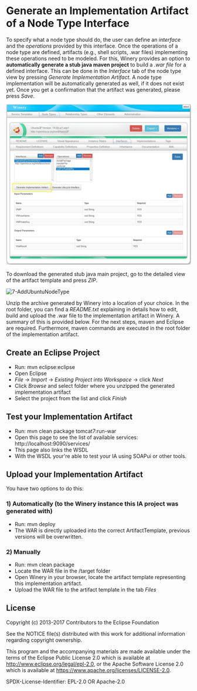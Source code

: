 # Generate an Implementation Artifact of a Node Type Interface

To specify what a node type should do, the user can define an *interface* and the *operations* provided by this interface. 
Once the operations of a node type are defined, artifacts (e.g., shell scripts, .war files) implementing these operations need to be modeled. 
For this, Winery provides an option to **automatically generate a stub java maven project** to build a *.war file* for a defined interface. 
This can be done in the *Interface* tab of the node type view by pressing *Generate Implementation Artifact*. 
A node type implementation will be automatically generated as well, if it does not exist yet.
Once you get a confirmation that the artifact was generated, please press *Save*.

 ![3-AddUbuntuNodeType](graphics/modeling/3-AddUbuntuNodeType.jpg)
 
To download the generated stub java main project, go to the detailed view of the artifact template and press *ZIP*. 
 
 ![7-AddUbuntuNodeType](graphics/modeling/7-AddUbuntuNodeType.jpg)
 
Unzip the archive generated by Winery into a location of your choice. In the root folder, you can find a *README.txt* explaining in details how to edit, build and upload the .war file to the implementation artifact in Winery. 
A summary of this is provided below.
For the next steps, maven and Eclipse are required. Furthermore, maven commands are executed in the root folder of the implementation artifact.
 
## Create an Eclipse Project
 - Run: mvn eclipse:eclipse
 - Open Eclipse
 - *File* -> *Import* -> *Existing Project into Workspace* -> click *Next*
 - Click *Browse* and select folder where you unzipped the generated implementation artifact
 - Select the project from the list and click *Finish*
 
## Test your Implementation Artifact
 - Run: mvn clean package tomcat7:run-war
 - Open this page to see the list of available services: http://localhost:9090/services/
 - This page also links the WSDL
 - With the WSDL your're able to test your IA using SOAPui or other tools.
 
## Upload your Implementation Artifact
 You have two options to do this:
 
### 1) Automatically (to the Winery instance this IA project was generated with)
 - Run: mvn deploy
 - The WAR is directly uploaded into the correct ArtifactTemplate, previous versions will be overwritten.
 
### 2) Manually
 - Run: mvn clean package
 - Locate the WAR file in the /target folder
 - Open Winery in your browser, locate the artifact template representing this implementation artifact.
 - Upload the WAR file to the artifact template in the tab *Files*


## License

Copyright (c) 2013-2017 Contributors to the Eclipse Foundation

See the NOTICE file(s) distributed with this work for additional
information regarding copyright ownership.

This program and the accompanying materials are made available under the
terms of the Eclipse Public License 2.0 which is available at
http://www.eclipse.org/legal/epl-2.0, or the Apache Software License 2.0
which is available at https://www.apache.org/licenses/LICENSE-2.0.

SPDX-License-Identifier: EPL-2.0 OR Apache-2.0
